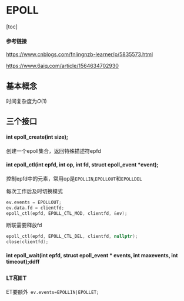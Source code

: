 # EPOLL

[toc]

#### 参考链接

https://www.cnblogs.com/fnlingnzb-learner/p/5835573.html

https://www.6aiq.com/article/1564634702930

## 基本概念

时间复杂度为$O(1)$

## 三个接口

#### int epoll_create(int size);

创建一个epoll集合，返回特殊描述符epfd

#### int epoll_ctl(int epfd, int op, int fd, struct epoll_event *event);

控制epfd中的元素，常用op是`EPOLLIN`,`EPOLLOUT`和`EPOLLDEL`

每次工作后及时切换模式

```cpp
ev.events = EPOLLOUT;
ev.data.fd = clientfd;
epoll_ctl(epfd, EPOLL_CTL_MOD, clientfd, &ev);
```

断联需要释放fd

```cpp
epoll_ctl(epfd, EPOLL_CTL_DEL, clientfd, nullptr);
close(clientfd);
```

#### int epoll_wait(int epfd, struct epoll_event * events, int maxevents, int timeout);ddff

### LT和ET

ET要额外` ev.events=EPOLLIN|EPOLLET;`